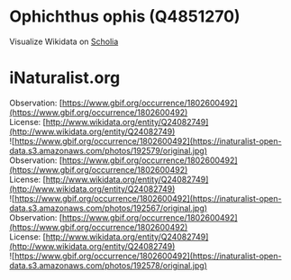 
Ophichthus ophis (Q4851270)
===========================
  
Visualize Wikidata on [Scholia](https://scholia.toolforge.org/taxon/Q4851270)
# iNaturalist.org
  
Observation: [https://www.gbif.org/occurrence/1802600492](https://www.gbif.org/occurrence/1802600492)  
License: [http://www.wikidata.org/entity/Q24082749](http://www.wikidata.org/entity/Q24082749)  
![https://www.gbif.org/occurrence/1802600492](https://inaturalist-open-data.s3.amazonaws.com/photos/192579/original.jpg)  
Observation: [https://www.gbif.org/occurrence/1802600492](https://www.gbif.org/occurrence/1802600492)  
License: [http://www.wikidata.org/entity/Q24082749](http://www.wikidata.org/entity/Q24082749)  
![https://www.gbif.org/occurrence/1802600492](https://inaturalist-open-data.s3.amazonaws.com/photos/192567/original.jpg)  
Observation: [https://www.gbif.org/occurrence/1802600492](https://www.gbif.org/occurrence/1802600492)  
License: [http://www.wikidata.org/entity/Q24082749](http://www.wikidata.org/entity/Q24082749)  
![https://www.gbif.org/occurrence/1802600492](https://inaturalist-open-data.s3.amazonaws.com/photos/192578/original.jpg)